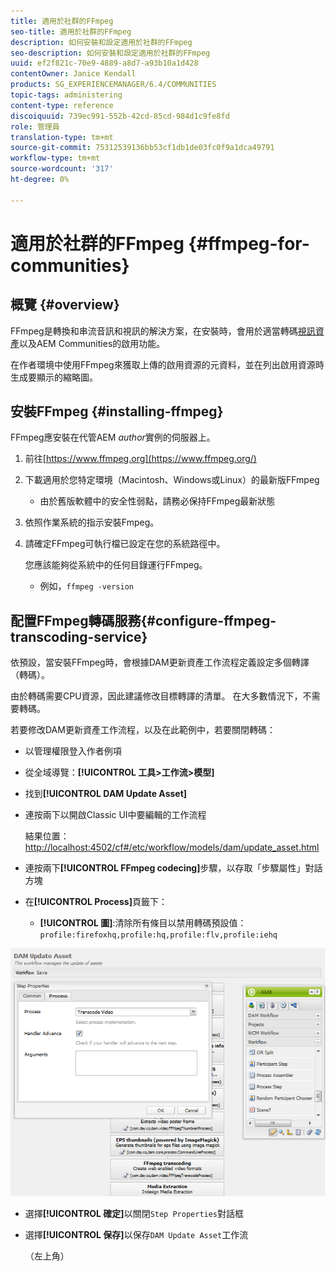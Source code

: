 ```yaml
---
title: 適用於社群的FFmpeg
seo-title: 適用於社群的FFmpeg
description: 如何安裝和設定適用於社群的FFmpeg
seo-description: 如何安裝和設定適用於社群的FFmpeg
uuid: ef2f821c-70e9-4889-a8d7-a93b10a1d428
contentOwner: Janice Kendall
products: SG_EXPERIENCEMANAGER/6.4/COMMUNITIES
topic-tags: administering
content-type: reference
discoiquuid: 739ec991-552b-42cd-85cd-984d1c9fe8fd
role: 管理員
translation-type: tm+mt
source-git-commit: 75312539136bb53cf1db1de03fc0f9a1dca49791
workflow-type: tm+mt
source-wordcount: '317'
ht-degree: 0%

---
```



# 適用於社群的FFmpeg {#ffmpeg-for-communities}

## 概覽 {#overview}

FFmpeg是轉換和串流音訊和視訊的解決方案，在安裝時，會用於適當轉碼[視訊資產](../../help/sites-authoring/default-components-foundation.md#video)以及AEM Communities的啟用功能。

在作者環境中使用FFmpeg來獲取上傳的啟用資源的元資料，並在列出啟用資源時生成要顯示的縮略圖。

## 安裝FFmpeg {#installing-ffmpeg}

FFmpeg應安裝在代管AEM *author*&#x200B;實例的伺服器上。

1. 前往[https://www.ffmpeg.org](https://www.ffmpeg.org/)
1. 下載適用於您特定環境（Macintosh、Windows或Linux）的最新版FFmpeg

   * 由於舊版軟體中的安全性弱點，請務必保持FFmpeg最新狀態

1. 依照作業系統的指示安裝Fmpeg。

1. 請確定FFmpeg可執行檔已設定在您的系統路徑中。

   您應該能夠從系統中的任何目錄運行FFmpeg。

   * 例如，`ffmpeg -version`

## 配置FFmpeg轉碼服務{#configure-ffmpeg-transcoding-service}

依預設，當安裝FFmpeg時，會根據DAM更新資產工作流程定義設定多個轉譯（轉碼）。

由於轉碼需要CPU資源，因此建議修改目標轉譯的清單。 在大多數情況下，不需要轉碼。

若要修改DAM更新資產工作流程，以及在此範例中，若要關閉轉碼：

* 以管理權限登入作者例項
* 從全域導覽：**[!UICONTROL 工具>工作流>模型]**
* 找到&#x200B;**[!UICONTROL DAM Update Asset]**
* 連按兩下以開啟Classic UI中要編輯的工作流程

   結果位置：[http://localhost:4502/cf#/etc/workflow/models/dam/update_asset.html](http://localhost:4502/cf#/etc/workflow/models/dam/update_asset.html)

* 連按兩下&#x200B;**[!UICONTROL FFmpeg codecing]**&#x200B;步驟，以存取「步驟屬性」對話方塊
* 在&#x200B;**[!UICONTROL Process]**&#x200B;頁籤下：

   * **[!UICONTROL 圖]**:清除所有條目以禁用轉碼預設值：  `profile:firefoxhq,profile:hq,profile:flv,profile:iehq`

![chlimage_1-372](assets/chlimage_1-372.png)

* 選擇&#x200B;**[!UICONTROL 確定]**&#x200B;以關閉`Step Properties`對話框

* 選擇&#x200B;**[!UICONTROL 保存]**&#x200B;以保存`DAM Update Asset`工作流

   （左上角）


